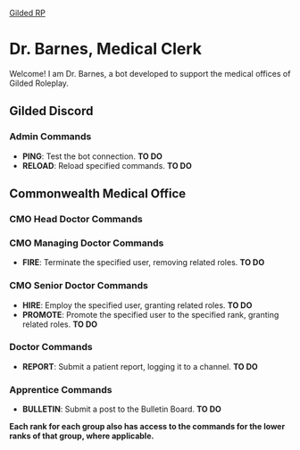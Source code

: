 [Gilded RP](https://discord.gg/invite/gildedrp)

# Dr. Barnes, Medical Clerk
Welcome! I am Dr. Barnes, a bot developed to support the medical offices of Gilded Roleplay.

## Gilded Discord 
### Admin Commands
- **PING**: Test the bot connection. **TO DO**
- **RELOAD**: Reload specified commands. **TO DO**

## Commonwealth Medical Office
### CMO Head Doctor Commands

### CMO Managing Doctor Commands
- **FIRE**: Terminate the specified user, removing related roles. **TO DO**

### CMO Senior Doctor Commands
- **HIRE**: Employ the specified user, granting related roles. **TO DO**
- **PROMOTE**: Promote the specified user to the specified rank, granting related roles. **TO DO**

### Doctor Commands
- **REPORT**: Submit a patient report, logging it to a channel. **TO DO**

### Apprentice Commands
- **BULLETIN**: Submit a post to the Bulletin Board. **TO DO**

**Each rank for each group also has access to the commands for the lower ranks of that group, where applicable.**
